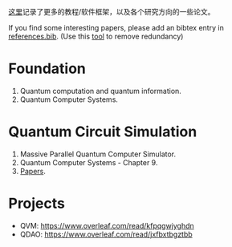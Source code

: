 [这里](https://gist.github.com/Zhaoyilunnn/788c9eac3d8af18b3e3258e982505d40#resources)记录了更多的教程/软件框架，以及各个研究方向的一些论文。

If you find some interesting papers, please add an bibtex entry in [references.bib](https://github.com/Zhaoyilunnn/qcs/blob/master/doc/references.bib). (Use this [tool](https://flamingtempura.github.io/bibtex-tidy/index.html?opt=%7B%22modify%22%3Atrue%2C%22curly%22%3Atrue%2C%22numeric%22%3Atrue%2C%22months%22%3Afalse%2C%22space%22%3A2%2C%22tab%22%3Atrue%2C%22align%22%3A13%2C%22duplicates%22%3A%5B%22key%22%5D%2C%22stripEnclosingBraces%22%3Afalse%2C%22dropAllCaps%22%3Afalse%2C%22escape%22%3Afalse%2C%22sortFields%22%3A%5B%22title%22%2C%22shorttitle%22%2C%22author%22%2C%22year%22%2C%22month%22%2C%22day%22%2C%22journal%22%2C%22booktitle%22%2C%22location%22%2C%22on%22%2C%22publisher%22%2C%22address%22%2C%22series%22%2C%22volume%22%2C%22number%22%2C%22pages%22%2C%22doi%22%2C%22isbn%22%2C%22issn%22%2C%22url%22%2C%22urldate%22%2C%22copyright%22%2C%22category%22%2C%22note%22%2C%22metadata%22%5D%2C%22stripComments%22%3Afalse%2C%22trailingCommas%22%3Afalse%2C%22encodeUrls%22%3Afalse%2C%22tidyComments%22%3Atrue%2C%22removeEmptyFields%22%3Afalse%2C%22removeDuplicateFields%22%3Afalse%2C%22lowercase%22%3Atrue%2C%22backup%22%3Atrue%7D) to remove redundancy)

# Foundation

1. Quantum computation and quantum information.
2. Quantum Computer Systems.

# Quantum Circuit Simulation

1. Massive Parallel Quantum Computer Simulator.
2. Quantum Computer Systems - Chapter 9.
3. [Papers](https://gist.github.com/Zhaoyilunnn/788c9eac3d8af18b3e3258e982505d40#papers-4).

# Projects

- QVM: https://www.overleaf.com/read/kfpqgwjyghdn
- QDAO: https://www.overleaf.com/read/jxfbxtbgztbb


